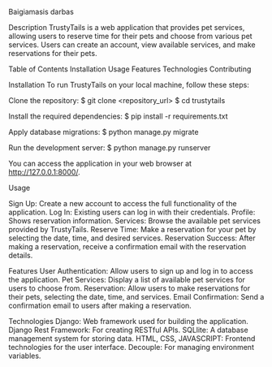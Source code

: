 Baigiamasis darbas


Description
TrustyTails is a web application that provides pet services, allowing users to reserve time for their pets and choose from various pet services. Users can create an account, view available services, and make reservations for their pets.

Table of Contents
Installation
Usage
Features
Technologies
Contributing

Installation
To run TrustyTails on your local machine, follow these steps:

Clone the repository:
$ git clone <repository_url>
$ cd trustytails

Install the required dependencies:
$ pip install -r requirements.txt

Apply database migrations:
$ python manage.py migrate

Run the development server:
$ python manage.py runserver

You can access the application in your web browser at http://127.0.0.1:8000/.

Usage

Sign Up: Create a new account to access the full functionality of the application.
Log In: Existing users can log in with their credentials.
Profile: Shows reservation information.
Services: Browse the available pet services provided by TrustyTails.
Reserve Time: Make a reservation for your pet by selecting the date, time, and desired services.
Reservation Success: After making a reservation, receive a confirmation email with the reservation details.

Features
User Authentication: Allow users to sign up and log in to access the application.
Pet Services: Display a list of available pet services for users to choose from.
Reservation: Allow users to make reservations for their pets, selecting the date, time, and services.
Email Confirmation: Send a confirmation email to users after making a reservation.

Technologies
Django: Web framework used for building the application.
Django Rest Framework: For creating RESTful APIs.
SQLlite: A database management system for storing data.
HTML, CSS, JAVASCRIPT: Frontend technologies for the user interface.
Decouple: For managing environment variables.

